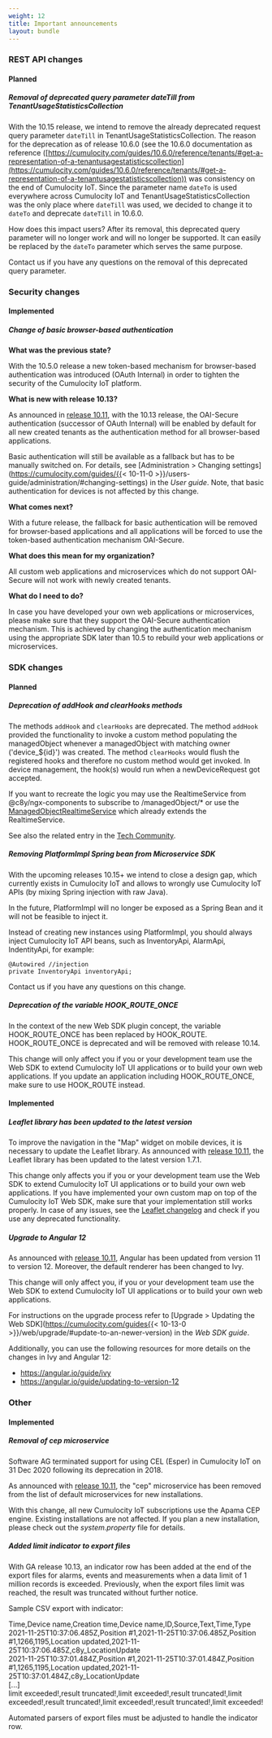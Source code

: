 ```yaml
---
weight: 12
title: Important announcements
layout: bundle
---
```

### REST API changes

#### Planned

##### Removal of deprecated query parameter dateTill from TenantUsageStatisticsCollection

With the 10.15 release, we intend to remove the already deprecated request query parameter `dateTill` in TenantUsageStatisticsCollection. The reason for the deprecation as of release 10.6.0 (see the 10.6.0 documentation as reference ([https://cumulocity.com/guides/10.6.0/reference/tenants/#get-a-representation-of-a-tenantusagestatisticscollection](https://cumulocity.com/guides/10.6.0/reference/tenants/#get-a-representation-of-a-tenantusagestatisticscollection)) was consistency on the end of Cumulocity IoT. Since the parameter name `dateTo` is used everywhere across Cumulocity IoT and TenantUsageStatisticsCollection was the only place where `dateTill` was used, we decided to change it to `dateTo` and deprecate `dateTill` in 10.6.0.

How does this impact users? After its removal, this deprecated query parameter will no longer work and will no longer be supported. It can easily be replaced by the `dateTo` parameter which serves the same purpose.

Contact us if you have any questions on the removal of this deprecated query parameter.

### Security changes

#### Implemented

##### Change of basic browser-based authentication

**What was the previous state?**

With the 10.5.0 release a new token-based mechanism for browser-based authentication was introduced (OAuth Internal) in order to tighten the security of the Cumulocity IoT platform.

**What is new with release 10.13?**

As announced in [release 10.11](/releasenotes/release-10-11-0/announcements-10-11-0/), with the 10.13 release, the OAI-Secure authentication (successor of OAuth Internal) will be enabled by default for all new created tenants as the authentication method for all browser-based applications.

Basic authentication will still be available as a fallback but has to be manually switched on. For details, see [Administration > Changing settings](https://cumulocity.com/guides/{{< 10-11-0 >}}/users-guide/administration/#changing-settings) in the *User guide*. Note, that basic authentication for devices is not affected by this change.

**What comes next?**

With a future release, the fallback for basic authentication will be removed for browser-based applications and all applications will be forced to use the token-based authentication mechanism OAI-Secure.

**What does this mean for my organization?**

 All custom web applications and microservices which do not support OAI-Secure will not work with newly created tenants.

**What do I need to do?**

In case you have developed your own web applications or microservices, please make sure that they support the OAI-Secure authentication mechanism. This is achieved by changing the authentication mechanism using the appropriate SDK later than 10.5 to rebuild your web applications or microservices.

### SDK changes

#### Planned

##### Deprecation of addHook and clearHooks methods

The methods <code>addHook</code> and <code>clearHooks</code> are deprecated. The method <code>addHook</code> provided the functionality to invoke a custom method populating the managedObject whenever a managedObject with matching owner ('device_${id}') was created. The method <code>clearHooks</code> would flush the registered hooks and therefore no custom method would get invoked. In device management, the hook(s) would run when a newDeviceRequest got accepted.

If you want to recreate the logic you may use the RealtimeService<T> from @c8y/ngx-components to subscribe to /managedObject/* or use the [ManagedObjectRealtimeService](http://resources.cumulocity.com/documentation/websdk/ngx-components/injectables/ManagedObjectRealtimeService.html) which already extends the RealtimeService.

See also the related entry in the [Tech Community](https://tech.forums.softwareag.com/t/deprecation-of-addhook-and-clearhooks/254548).

##### Removing PlatformImpl Spring bean from Microservice SDK

With the upcoming releases 10.15+ we intend to close a design gap, which currently exists in Cumulocity IoT and allows to wrongly use Cumulocity IoT APIs (by mixing Spring injection with raw Java).

In the future, PlatformImpl will no longer be exposed as a Spring Bean and it will not be feasible to inject it.

Instead of creating new instances using PlatformImpl, you should always inject Cumulocity IoT API beans, such as InventoryApi, AlarmApi, IndentityApi, for example:

```
@Autowired //injection
private InventoryApi inventoryApi;
```

Contact us if you have any questions on this change.

##### Deprecation of the variable HOOK_ROUTE_ONCE

In the context of the new Web SDK plugin concept, the variable HOOK_ROUTE_ONCE has been replaced by HOOK_ROUTE. HOOK_ROUTE_ONCE is deprecated and will be removed with release 10.14.

This change will only affect you if you or your development team use the Web SDK to extend Cumulocity IoT UI applications or to build your own web applications. If you update an application including HOOK_ROUTE_ONCE, make sure to use HOOK_ROUTE instead.

#### Implemented

##### Leaflet library has been updated to the latest version

To improve the navigation in the "Map" widget on mobile devices, it is necessary to update the Leaflet library. As announced with [release 10.11](/releasenotes/release-10-11-0/announcements-10-11-0/), the Leaflet library has been updated to the latest version 1.7.1.

This change only affects you if you or your development team use the Web SDK to extend Cumulocity IoT UI applications or to build your own web applications. If you have implemented your own custom map on top of the Cumulocity IoT Web SDK, make sure that your implementation still works properly. In case of any issues, see the [Leaflet changelog](https://github.com/Leaflet/Leaflet/blob/master/CHANGELOG.md) and check if you use any deprecated functionality.

##### Upgrade to Angular 12

As announced with [release 10.11](/releasenotes/release-10-11-0/announcements-10-11-0/), Angular has been updated from version 11 to version 12. Moreover, the default renderer has been changed to Ivy.

This change will only affect you, if you or your development team use the Web SDK to extend Cumulocity IoT UI applications or to build your own web applications.

For instructions on the upgrade process refer to [Upgrade > Updating the Web SDK](https://cumulocity.com/guides{{< 10-13-0 >}}/web/upgrade/#update-to-an-newer-version) in the *Web SDK guide*.

Additionally, you can use the following resources for more details on the changes in Ivy and Angular 12:

- https://angular.io/guide/ivy
- https://angular.io/guide/updating-to-version-12

### Other

#### Implemented

##### Removal of cep microservice

Software AG terminated support for using CEL (Esper) in Cumulocity IoT on 31 Dec 2020 following its deprecation in 2018.

As announced with [release 10.11](/releasenotes/release-10-11-0/announcements-10-11-0/), the "cep" microservice has been removed from the list of default microservices for new installations.

With this change, all new Cumulocity IoT subscriptions use the Apama CEP engine. Existing installations are not affected. If you plan a new installation, please check out the *system.property* file for details.

##### Added limit indicator to export files

With GA release 10.13, an indicator row has been added at the end of the export files for alarms, events and measurements when a data limit of 1 million records is exceeded. Previously, when the export files limit was reached, the result was truncated without further notice.

Sample CSV export with indicator:

Time,Device name,Creation time,Device name,ID,Source,Text,Time,Type
<br>2021-11-25T10:37:06.485Z,Position #1,2021-11-25T10:37:06.485Z,Position #1,1266,1195,Location updated,2021-11-25T10:37:06.485Z,c8y_LocationUpdate
<br>2021-11-25T10:37:01.484Z,Position #1,2021-11-25T10:37:01.484Z,Position #1,1265,1195,Location updated,2021-11-25T10:37:01.484Z,c8y_LocationUpdate
<br>[...]
<br>limit exceeded!,result truncated!,limit exceeded!,result truncated!,limit exceeded!,result truncated!,limit exceeded!,result truncated!,limit exceeded!

Automated parsers of export files must be adjusted to handle the indicator row.
